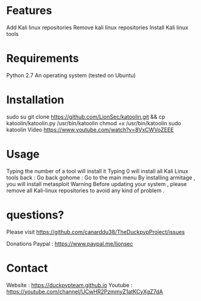 
# Features
Add Kali linux repositories
Remove kali linux repositories
Install Kali linux tools
# Requirements
Python 2.7
An operating system (tested on Ubuntu)
# Installation
sudo su
git clone https://github.com/LionSec/katoolin.git && cp katoolin/katoolin.py /usr/bin/katoolin
chmod +x /usr/bin/katoolin
sudo katoolin
Video
https://www.youtube.com/watch?v=8VxCWVoZEEE

# Usage
Typing the number of a tool will install it
Typing 0 will install all Kali Linux tools
back : Go back
gohome : Go to the main menu
By installing armitage , you will install metasploit
Warning
Before updating your system , please remove all Kali-linux repositories to avoid any kind of problem .

# questions?
Please visit https://github.com/canarddu38/TheDuckpvpProject/issues

Donations
Paypal : https://www.paypal.me/lionsec
# Contact
Website : https://duckpvpteam.github.io
Youtube : https://youtube.com/channel/UCwHR2PzmmyZ1atKCyXgZ7dA
